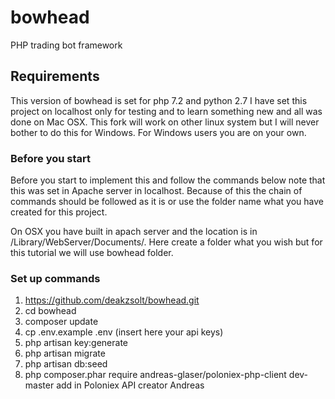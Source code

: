 # bowhead
PHP trading bot framework

## Requirements
This version of bowhead is set for php 7.2 and python 2.7
I have set this project on localhost only for testing and to learn something new 
and all was done on Mac OSX. This fork will work on other linux system but I will
never bother to do this for Windows. For Windows users you are on your own. 

### Before you start
Before you start to implement this and follow the commands below note that this was
set in Apache server in localhost. Because of this the chain of commands should be
followed as it is or use the folder name what you have created for this project.

On OSX you have built in apach server and the location is in /Library/WebServer/Documents/.
Here create a folder what you wish but for this tutorial we will use bowhead folder.

### Set up commands
1. https://github.com/deakzsolt/bowhead.git
2. cd bowhead
3. composer update
4. cp .env.example .env (insert here your api keys)
5. php artisan key:generate
6. php artisan migrate
7. php artisan db:seed
8. php composer.phar require andreas-glaser/poloniex-php-client dev-master 
add in Poloniex API creator Andreas



